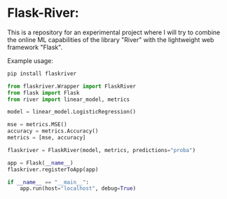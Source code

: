 # Flask-River:
This is a repository for an experimental project where I will try to combine the online ML capabilities of the library "River" with the lightweight web framework "Flask".

Example usage:

```sh
pip install flaskriver
```

```python
from flaskriver.Wrapper import FlaskRiver
from flask import Flask
from river import linear_model, metrics

model = linear_model.LogisticRegression()

mse = metrics.MSE()
accuracy = metrics.Accuracy()
metrics = [mse, accuracy]

flaskriver = FlaskRiver(model, metrics, predictions="proba")

app = Flask(__name__)
flaskriver.registerToApp(app)

if __name__ == "__main__":
    app.run(host="localhost", debug=True)

```

